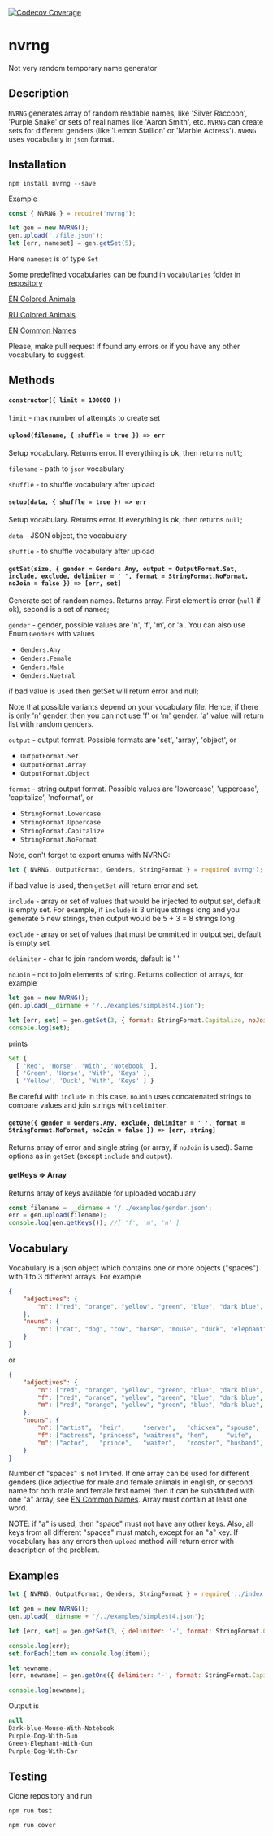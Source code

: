 [![Codecov Coverage](https://img.shields.io/codecov/c/github/ssypachev/nvrng/master.svg?style=flat-square)](https://codecov.io/gh/ssypachev/nvrng/)

# nvrng
Not very random temporary name generator

## Description

`NVRNG` generates array of random readable names, like 'Silver Raccoon', 'Purple Snake' or sets of real names like 'Aaron Smith', etc.
`NVRNG` can create sets for different genders (like 'Lemon Stallion' or 'Marble Actress').
`NVRNG` uses vocabulary in `json` format.

## Installation

`npm install nvrng --save`

Example
```js
const { NVRNG } = require('nvrng');

let gen = new NVRNG();
gen.upload('./file.json');
let [err, nameset] = gen.getSet(5);

```
Here `nameset` is of type `Set`

Some predefined vocabularies can be found in `vocabularies` folder in [repository](https://github.com/ssypachev/nvrng/tree/master/vocabularies)

[EN Colored Animals](https://github.com/ssypachev/nvrng/blob/master/vocabularies/en_colored_animals.json)

[RU Colored Animals](https://github.com/ssypachev/nvrng/blob/master/vocabularies/ru_colored_animals.json)

[EN Common Names](https://github.com/ssypachev/nvrng/blob/master/vocabularies/en_common_names.json)

Please, make pull request if found any errors or if you have any other vocabulary to suggest.

## Methods

#### `constructor({ limit = 100000 })`

`limit` - max number of attempts to create set

#### `upload(filename, { shuffle = true }) => err`

Setup vocabulary. Returns error. If everything is ok, then returns `null`;

`filename` - path to `json` vocabulary

`shuffle`  - to shuffle vocabulary after upload

#### `setup(data, { shuffle = true }) => err`

Setup vocabulary. Returns error. If everything is ok, then returns `null`;

`data` - JSON object, the vocabulary

`shuffle`  - to shuffle vocabulary after upload

#### `getSet(size, { gender = Genders.Any, output = OutputFormat.Set, include, exclude, delimiter = ' ', format = StringFormat.NoFormat, noJoin = false }) => [err, set]`
Generate set of random names. Returns array. First element is error (`null` if ok), second is a set of names;

`gender` - gender, possible values are 'n', 'f', 'm', or 'a'. You can also use Enum `Genders` with values

- `Genders.Any`
- `Genders.Female`
- `Genders.Male`
- `Genders.Nuetral`

if bad value is used then getSet will return error and null;

Note that possible variants depend on your vocabulary file. Hence, if there is only 'n' gender, then you can not use 'f' or 'm' gender.
'a' value will return list with random genders.

`output` - output format. Possible formats are 'set', 'array', 'object', or

- `OutputFormat.Set`
- `OutputFormat.Array`
- `OutputFormat.Object`

`format` - string output format. Possible values are 'lowercase', 'uppercase', 'capitalize', 'noformat', or

- `StringFormat.Lowercase`
- `StringFormat.Uppercase`
- `StringFormat.Capitalize`
- `StringFormat.NoFormat`

Note, don't forget to export enums with NVRNG:
```js
let { NVRNG, OutputFormat, Genders, StringFormat } = require('nvrng');
```

if bad value is used, then `getSet` will return error and set.

`include` - array or set of values that would be injected to output set, default is empty set. For example, if `include` is 3 unique strings long and
you generate 5 new strings, then output would be 5 + 3 = 8 strings long

`exclude` - array or set of values that must be ommitted in output set, default is empty set

`delimiter` - char to join random words, default is ' '

`noJoin` - not to join elements of string. Returns collection of arrays, for example

```js
let gen = new NVRNG();
gen.upload(__dirname + '/../examples/simplest4.json');

let [err, set] = gen.getSet(3, { format: StringFormat.Capitalize, noJoin: true });
console.log(set);
```

prints

```js
Set {
  [ 'Red', 'Horse', 'With', 'Notebook' ],
  [ 'Green', 'Horse', 'With', 'Keys' ],
  [ 'Yellow', 'Duck', 'With', 'Keys' ] }
```

Be careful with `include` in this case. `noJoin` uses concatenated strings to compare values and join strings with `delimiter`.

#### `getOne({ gender = Genders.Any, exclude, delimiter = ' ', format = StringFormat.NoFormat, noJoin = false }) => [err, string]`

Returns array of error and single string (or array, if `noJoin` is used). Same options as in `getSet` (except `include` and `output`).

#### getKeys => Array

Returns array of keys available for uploaded vocabulary

```js
const filename = __dirname + '/../examples/gender.json';
err = gen.upload(filename);
console.log(gen.getKeys()); //[ 'f', 'm', 'n' ]
```

## Vocabulary
Vocabulary is a json object which contains one or more objects ("spaces") with
1 to 3 different arrays. For example
```json
{
    "adjectives": {
        "n": ["red", "orange", "yellow", "green", "blue", "dark blue", "purple"]
    },
    "nouns": {
        "n": ["cat", "dog", "cow", "horse", "mouse", "duck", "elephant"]
    }
}
```
or
```json
{
    "adjectives": {
        "n": ["red", "orange", "yellow", "green", "blue", "dark blue", "purple"],
        "f": ["red", "orange", "yellow", "green", "blue", "dark blue", "purple"],
        "m": ["red", "orange", "yellow", "green", "blue", "dark blue", "purple"]
    },
    "nouns": {
        "n": ["artist",  "heir",     "server",   "chicken", "spouse",  "horse",    "person"],
        "f": ["actress", "princess", "waitress", "hen",     "wife",    "mare",     "woman"],
        "m": ["actor",   "prince",   "waiter",   "rooster", "husband", "stallion", "man"]
    }
}
```

Number of "spaces" is not limited. If one array can be used for different genders (like adjective for male and female animals in english, or second name for both male and female first name)
then it can be substituted with one "a" array, see [EN Common Names](https://github.com/ssypachev/nvrng/blob/master/vocabularies/en_common_names.json). Array must contain at least one word.

NOTE: if "a" is used, then "space" must not have any other keys. Also, all keys from all different "spaces" must match, except for an "a" key. If
vocabulary has any errors then `upload` method will return error with description of the problem.

## Examples
```js
let { NVRNG, OutputFormat, Genders, StringFormat } = require('../index.js');

let gen = new NVRNG();
gen.upload(__dirname + '/../examples/simplest4.json');

let [err, set] = gen.getSet(3, { delimiter: '-', format: StringFormat.Capitalize });

console.log(err);
set.forEach(item => console.log(item));

let newname;
[err, newname] = gen.getOne({ delimiter: '-', format: StringFormat.Capitalize, exclude: set });

console.log(newname);
```
Output is
```js
null
Dark-blue-Mouse-With-Notebook
Purple-Dog-With-Gun
Green-Elephant-With-Gun
Purple-Dog-With-Car
```


## Testing
Clone repository and run

`npm run test`

`npm run cover`





















